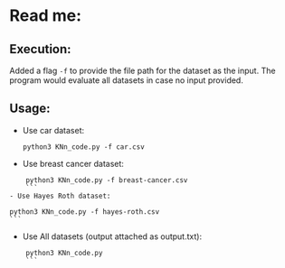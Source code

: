
# Read me:

## Execution:

Added a flag `-f` to provide the file path for the dataset as the input. The program would evaluate all datasets in case no input provided.

## Usage:

- Use car dataset:
    ```
    python3 KNn_code.py -f car.csv
    ```
- Use breast cancer dataset:
```
    python3 KNn_code.py -f breast-cancer.csv
    ```
- Use Hayes Roth dataset:
```
    python3 KNn_code.py -f hayes-roth.csv
    ```
- Use All datasets (output attached as output.txt):
```
    python3 KNn_code.py
    ```
